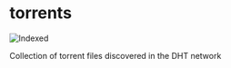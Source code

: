 torrents 
========
![Indexed](https://img.shields.io/badge/indexed-766-blue)

Collection of torrent files discovered in the DHT network
